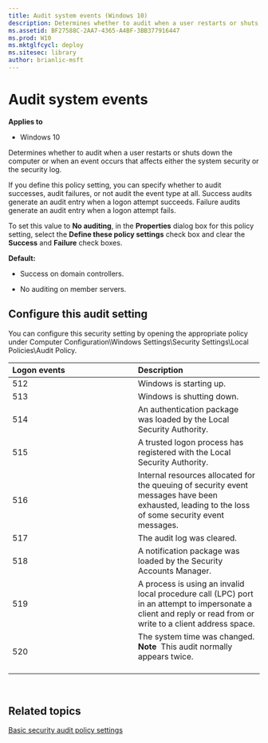 ```yaml
---
title: Audit system events (Windows 10)
description: Determines whether to audit when a user restarts or shuts down the computer or when an event occurs that affects either the system security or the security log.
ms.assetid: BF27588C-2AA7-4365-A4BF-3BB377916447
ms.prod: W10
ms.mktglfcycl: deploy
ms.sitesec: library
author: brianlic-msft
---
```


# Audit system events


**Applies to**

-   Windows 10

Determines whether to audit when a user restarts or shuts down the computer or when an event occurs that affects either the system security or the security log.

If you define this policy setting, you can specify whether to audit successes, audit failures, or not audit the event type at all. Success audits generate an audit entry when a logon attempt succeeds. Failure audits generate an audit entry when a logon attempt fails.

To set this value to **No auditing**, in the **Properties** dialog box for this policy setting, select the **Define these policy settings** check box and clear the **Success** and **Failure** check boxes.

**Default:**

-   Success on domain controllers.

-   No auditing on member servers.

## Configure this audit setting


You can configure this security setting by opening the appropriate policy under Computer Configuration\\Windows Settings\\Security Settings\\Local Policies\\Audit Policy.

<table>
<colgroup>
<col width="50%" />
<col width="50%" />
</colgroup>
<thead>
<tr class="header">
<th align="left">Logon events</th>
<th align="left">Description</th>
</tr>
</thead>
<tbody>
<tr class="odd">
<td align="left">512</td>
<td align="left">Windows is starting up.</td>
</tr>
<tr class="even">
<td align="left">513</td>
<td align="left">Windows is shutting down.</td>
</tr>
<tr class="odd">
<td align="left">514</td>
<td align="left">An authentication package was loaded by the Local Security Authority.</td>
</tr>
<tr class="even">
<td align="left">515</td>
<td align="left">A trusted logon process has registered with the Local Security Authority.</td>
</tr>
<tr class="odd">
<td align="left">516</td>
<td align="left">Internal resources allocated for the queuing of security event messages have been exhausted, leading to the loss of some security event messages.</td>
</tr>
<tr class="even">
<td align="left">517</td>
<td align="left">The audit log was cleared.</td>
</tr>
<tr class="odd">
<td align="left">518</td>
<td align="left">A notification package was loaded by the Security Accounts Manager.</td>
</tr>
<tr class="even">
<td align="left">519</td>
<td align="left">A process is using an invalid local procedure call (LPC) port in an attempt to impersonate a client and reply or read from or write to a client address space.</td>
</tr>
<tr class="odd">
<td align="left">520</td>
<td align="left">The system time was changed.
<div class="alert">
<strong>Note</strong>  This audit normally appears twice.
</div>
<div>
 
</div></td>
</tr>
</tbody>
</table>

 

## Related topics


[Basic security audit policy settings](basic-security-audit-policy-settings.md)

 

 





